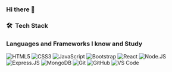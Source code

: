 ### Hi there 👋

<!--
**sPreet247/sPreet247** is a ✨ _special_ ✨ repository because its `README.md` (this file) appears on your GitHub profile.

Here are some ideas to get you started:

- 🔭 I’m currently working on ...
- 🌱 I’m currently learning ...
- 👯 I’m looking to collaborate on ...
- 🤔 I’m looking for help with ...
- 💬 Ask me about ...
- 📫 How to reach me: ...
- 😄 Pronouns: ...
- ⚡ Fun fact: ...


-->

### 🛠 &nbsp;Tech Stack

### Languages and Frameworks I know and Study

![HTML5](https://img.shields.io/badge/-HTML5-E34F26?style=plastic&logo=html5&logoColor=white) ![CSS3](https://img.shields.io/badge/-CSS3-1572B6?style=plastic&logo=css3) ![JavaScript](https://img.shields.io/badge/-JavaScript-black?style=plastic&logo=javascript) ![Bootstrap](https://img.shields.io/badge/-Bootstrap-563D7C?style=plastic&logo=bootstrap) ![React](https://img.shields.io/badge/-React-3b2e5a?style=plastic&logo=react) 
![Node.JS](https://img.shields.io/badge/-Node.JS-black?style=plastic&logo=Node.js) ![Express.JS](https://img.shields.io/badge/-Express.JS-c7b198?style=plastic&logo=Express.JS) ![MongoDB](https://img.shields.io/badge/-MongoDB-black?style=plastic&logo=mongodb) 
![Git](https://img.shields.io/badge/-Git-black?style=plastic&logo=git) ![GitHub](https://img.shields.io/badge/-GitHub-181717?style=plastic&logo=github) ![VS Code](https://img.shields.io/badge/-VS%20Code-007ACC?style=plastic&logo=visual-studio-code)
